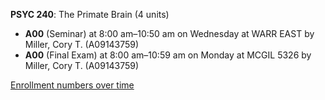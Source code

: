 **PSYC 240**: The Primate Brain (4 units)

- **A00** (Seminar) at 8:00 am–10:50 am on Wednesday at WARR EAST by Miller, Cory T. (A09143759)
- **A00** (Final Exam) at 8:00 am–10:59 am on Monday at MCGIL 5326 by Miller, Cory T. (A09143759)

[Enrollment numbers over time](./PSYC240.tsv)
